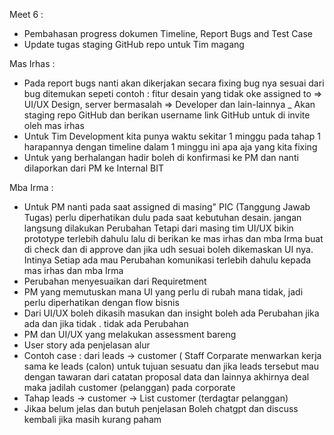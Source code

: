 Meet 6 :
- Pembahasan progress dokumen Timeline, Report Bugs and Test Case
- Update tugas staging GitHub repo untuk Tim magang

Mas Irhas :
- Pada report bugs nanti akan dikerjakan secara fixing bug nya sesuai dari bug ditemukan
sepeti contoh : fitur desain yang tidak oke assigned to => UI/UX Design, server bermasalah => Developer dan lain-lainnya
_ Akan staging repo GitHub dan berikan username link GitHub untuk di invite oleh mas irhas
- Untuk Tim Development kita punya waktu sekitar 1 minggu pada tahap 1  harapannya dengan timeline dalam 1 minggu ini apa aja yang kita fixing
- Untuk yang berhalangan hadir boleh di konfirmasi ke PM dan nanti dilaporkan dari PM ke Internal BIT

Mba Irma :
- Untuk PM nanti pada saat assigned di masing" PIC (Tanggung Jawab Tugas) perlu diperhatikan dulu pada saat kebutuhan desain. jangan langsung dilakukan Perubahan Tetapi dari masing tim UI/UX bikin prototype terlebih dahulu lalu di berikan ke mas irhas dan mba Irma buat di check dan di approve dan jika udh sesuai boleh dikemaskan UI nya. Intinya Setiap ada mau Perubahan komunikasi terlebih dahulu kepada mas irhas dan mba Irma 
- Perubahan menyesuaikan dari Requiretment
- PM yang memutuskan mana UI yang perlu di rubah mana tidak, jadi perlu diperhatikan dengan flow bisnis 
- Dari UI/UX boleh dikasih masukan dan insight boleh ada Perubahan jika ada dan jika tidak . tidak ada Perubahan
- PM dan UI/UX yang melakukan assessment bareng
- User story ada penjelasan alur 
- Contoh case : dari leads -> customer ( Staff Corparate menwarkan kerja sama ke leads (calon)  untuk tujuan sesuatu dan jika leads tersebut mau dengan tawaran dari catatan proposal data dan lainnya akhirnya deal maka jadilah customer (pelanggan) pada corporate
- Tahap leads -> customer -> List customer (terdagtar pelanggan)
- Jikaa belum jelas dan butuh penjelasan Boleh chatgpt dan discuss kembali jika masih kurang paham
